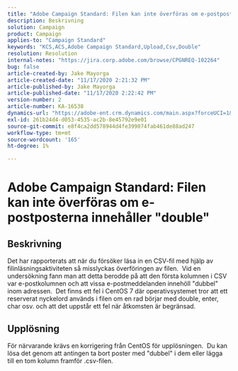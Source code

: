 ```yaml
---
title: "Adobe Campaign Standard: Filen kan inte överföras om e-postposterna innehåller \"double\""
description: Beskrivning
solution: Campaign
product: Campaign
applies-to: "Campaign Standard"
keywords: "KCS,ACS,Adobe Campaign Standard,Upload,Csv,Double"
resolution: Resolution
internal-notes: "https://jira.corp.adobe.com/browse/CPGNREQ-102264"
bug: false
article-created-by: Jake Mayorga
article-created-date: "11/17/2020 2:21:32 PM"
article-published-by: Jake Mayorga
article-published-date: "11/17/2020 2:22:42 PM"
version-number: 2
article-number: KA-16538
dynamics-url: "https://adobe-ent.crm.dynamics.com/main.aspx?forceUCI=1&pagetype=entityrecord&etn=knowledgearticle&id=35fe582f-e028-eb11-a813-000d3a593c3f"
exl-id: 261b24d4-d053-4535-ac2b-8e45792e9e01
source-git-commit: e8f4ca2dd578944d4fe399074fab461de88ad247
workflow-type: tm+mt
source-wordcount: '165'
ht-degree: 1%

---
```


# Adobe Campaign Standard: Filen kan inte överföras om e-postposterna innehåller &quot;double&quot;

## Beskrivning

Det har rapporterats att när du försöker läsa in en CSV-fil med hjälp av filinläsningsaktiviteten så misslyckas överföringen av filen.  Vid en undersökning fann man att detta berodde på att den första kolumnen i CSV var e-postkolumnen och att vissa e-postmeddelanden innehöll &quot;dubbel&quot; inom adressen.  Det finns ett fel i CentOS 7 där operativsystemet tror att ett reserverat nyckelord används i filen om en rad börjar med double, enter, char osv. och att det uppstår ett fel när åtkomsten är begränsad.

## Upplösning

För närvarande krävs en korrigering från CentOS för upplösningen.  Du kan lösa det genom att antingen ta bort poster med &quot;dubbel&quot; i dem eller lägga till en tom kolumn framför .csv-filen.
